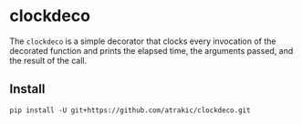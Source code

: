 # clockdeco

The `clockdeco` is a simple decorator that clocks every invocation of the decorated function and prints the elapsed time, the arguments passed, and the result of the call. 

## Install

```
pip install -U git+https://github.com/atrakic/clockdeco.git
```
